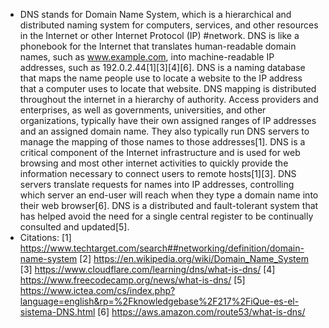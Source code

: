 - DNS stands for Domain Name System, which is a hierarchical and distributed naming system for computers, services, and other resources in the Internet or other Internet Protocol (IP) #network. DNS is like a phonebook for the Internet that translates human-readable domain names, such as www.example.com, into machine-readable IP addresses, such as 192.0.2.44[1][3][4][6]. DNS is a naming database that maps the name people use to locate a website to the IP address that a computer uses to locate that website. DNS mapping is distributed throughout the internet in a hierarchy of authority. Access providers and enterprises, as well as governments, universities, and other organizations, typically have their own assigned ranges of IP addresses and an assigned domain name. They also typically run DNS servers to manage the mapping of those names to those addresses[1]. DNS is a critical component of the Internet infrastructure and is used for web browsing and most other internet activities to quickly provide the information necessary to connect users to remote hosts[1][3]. DNS servers translate requests for names into IP addresses, controlling which server an end-user will reach when they type a domain name into their web browser[6]. DNS is a distributed and fault-tolerant system that has helped avoid the need for a single central register to be continually consulted and updated[5].
- Citations:
  [1] https://www.techtarget.com/search##networking/definition/domain-name-system
  [2] https://en.wikipedia.org/wiki/Domain_Name_System
  [3] https://www.cloudflare.com/learning/dns/what-is-dns/
  [4] https://www.freecodecamp.org/news/what-is-dns/
  [5] https://www.ictea.com/cs/index.php?language=english&rp=%2Fknowledgebase%2F217%2FiQue-es-el-sistema-DNS.html
  [6] https://aws.amazon.com/route53/what-is-dns/